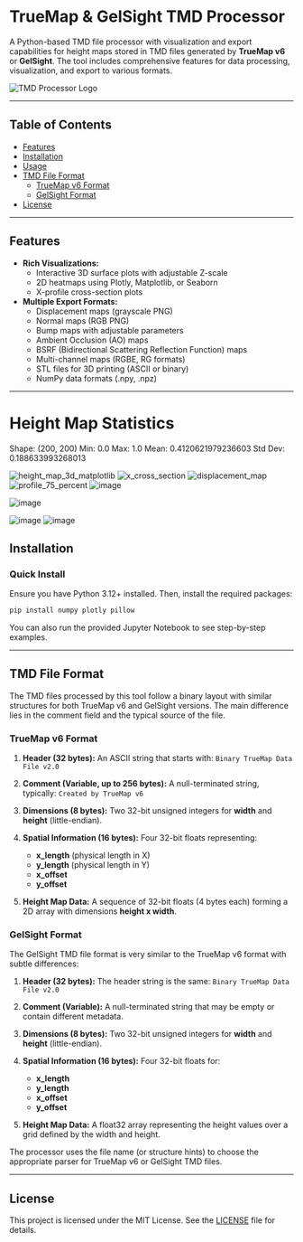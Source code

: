 # TrueMap & GelSight TMD Processor

A Python-based TMD file processor with visualization and export capabilities for height maps stored in TMD files generated by
**TrueMap v6** or **GelSight**. The tool includes comprehensive features for data processing, visualization, and export to various formats.

![TMD Processor Logo](image.svg)

---

## Table of Contents

- [Features](#features)
- [Installation](#installation)
- [Usage](#usage)
- [TMD File Format](#tmd-file-format)
  - [TrueMap v6 Format](#truemap-v6-format)
  - [GelSight Format](#gelsight-format)
- [License](#license)

---

## Features

- **Rich Visualizations:**
  - Interactive 3D surface plots with adjustable Z-scale
  - 2D heatmaps using Plotly, Matplotlib, or Seaborn
  - X-profile cross-section plots
- **Multiple Export Formats:**
  - Displacement maps (grayscale PNG)
  - Normal maps (RGB PNG)
  - Bump maps with adjustable parameters
  - Ambient Occlusion (AO) maps
  - BSRF (Bidirectional Scattering Reflection Function) maps
  - Multi-channel maps (RGBE, RG formats)
  - STL files for 3D printing (ASCII or binary)
  - NumPy data formats (.npy, .npz)
---

Height Map Statistics
====================
Shape: (200, 200)
Min: 0.0
Max: 1.0
Mean: 0.4120621979236603
Std Dev: 0.188633993268013

![height_map_3d_matplotlib](https://github.com/user-attachments/assets/faa4db7d-62ee-47e9-8883-4b8d4af13eb9)
![x_cross_section](https://github.com/user-attachments/assets/fcf95e3c-5810-4dfd-93f0-06e98297490b)
![displacement_map](https://github.com/user-attachments/assets/0a89659c-5af0-4a53-969b-9a96f04dac0a)
![profile_75_percent](https://github.com/user-attachments/assets/d48e4158-76ba-42fa-8399-7ceb60241925)
![image](https://github.com/user-attachments/assets/885b363a-10da-44b8-a574-bcd4848c2837)

![image](https://github.com/user-attachments/assets/f00dcec9-6a2c-4080-b643-cb42ee5f3193)

![image](https://github.com/user-attachments/assets/2cb7d052-6b63-4435-af7b-04becaf1a594)
![image](https://github.com/user-attachments/assets/f4a4b855-cf83-4971-ad15-f393fb52e03b)


## Installation

### Quick Install

Ensure you have Python 3.12+ installed. Then, install the required packages:

```bash
pip install numpy plotly pillow
```

You can also run the provided Jupyter Notebook to see step-by-step examples.

---

## TMD File Format

The TMD files processed by this tool follow a binary layout with similar structures for both TrueMap v6 and GelSight versions. The main difference lies in the comment field and the typical source of the file.

### TrueMap v6 Format

1. **Header (32 bytes):**
   An ASCII string that starts with:
   `Binary TrueMap Data File v2.0`

2. **Comment (Variable, up to 256 bytes):**
   A null-terminated string, typically:
   `Created by TrueMap v6`

3. **Dimensions (8 bytes):**
   Two 32-bit unsigned integers for **width** and **height** (little-endian).

4. **Spatial Information (16 bytes):**
   Four 32-bit floats representing:
   - **x_length** (physical length in X)
   - **y_length** (physical length in Y)
   - **x_offset**
   - **y_offset**

5. **Height Map Data:**
   A sequence of 32-bit floats (4 bytes each) forming a 2D array with dimensions **height x width**.

### GelSight Format

The GelSight TMD file format is very similar to the TrueMap v6 format with subtle differences:

1. **Header (32 bytes):**
   The header string is the same:
   `Binary TrueMap Data File v2.0`

2. **Comment (Variable):**
   A null-terminated string that may be empty or contain different metadata.

3. **Dimensions (8 bytes):**
   Two 32-bit unsigned integers for **width** and **height** (little-endian).

4. **Spatial Information (16 bytes):**
   Four 32-bit floats for:
   - **x_length**
   - **y_length**
   - **x_offset**
   - **y_offset**

5. **Height Map Data:**
   A float32 array representing the height values over a grid defined by the width and height.

The processor uses the file name (or structure hints) to choose the appropriate parser for TrueMap v6 or GelSight TMD files.

---

## License

This project is licensed under the MIT License. See the [LICENSE](LICENSE) file for details.
